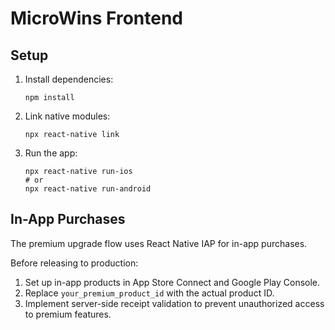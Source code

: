 # MicroWins Frontend

## Setup

1. Install dependencies:
   ```
   npm install
   ```

2. Link native modules:
   ```
   npx react-native link
   ```

3. Run the app:
   ```
   npx react-native run-ios
   # or
   npx react-native run-android
   ```

## In-App Purchases

The premium upgrade flow uses React Native IAP for in-app purchases.

Before releasing to production:

1. Set up in-app products in App Store Connect and Google Play Console.
2. Replace `your_premium_product_id` with the actual product ID.
3. Implement server-side receipt validation to prevent unauthorized access to premium features.